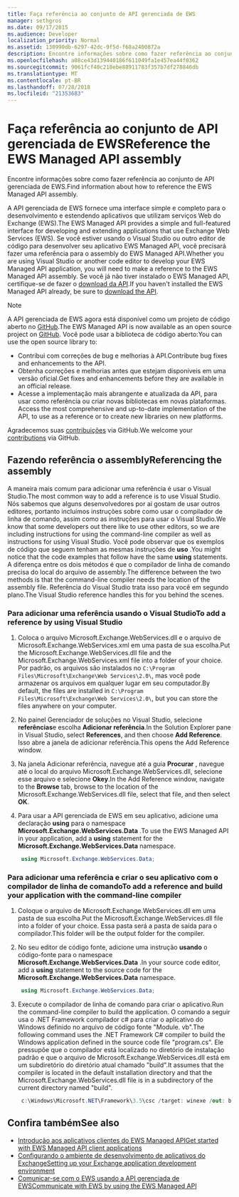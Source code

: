 ```yaml
---
title: Faça referência ao conjunto de API gerenciada de EWS
manager: sethgros
ms.date: 09/17/2015
ms.audience: Developer
localization_priority: Normal
ms.assetid: 130990db-6297-42dc-9f5d-f68a2400872a
description: Encontre informações sobre como fazer referência ao conjunto de API gerenciada de EWS.
ms.openlocfilehash: a08ce43d139440186f611049fa1e457ea44f0362
ms.sourcegitcommit: 9061fcf40c218ebe88911783f357b7df278846db
ms.translationtype: MT
ms.contentlocale: pt-BR
ms.lasthandoff: 07/28/2018
ms.locfileid: "21353683"
---
```

# <a name="reference-the-ews-managed-api-assembly"></a><span data-ttu-id="5b9b8-103">Faça referência ao conjunto de API gerenciada de EWS</span><span class="sxs-lookup"><span data-stu-id="5b9b8-103">Reference the EWS Managed API assembly</span></span>

<span data-ttu-id="5b9b8-104">Encontre informações sobre como fazer referência ao conjunto de API gerenciada de EWS.</span><span class="sxs-lookup"><span data-stu-id="5b9b8-104">Find information about how to reference the EWS Managed API assembly.</span></span>
  
<span data-ttu-id="5b9b8-105">A API gerenciada de EWS fornece uma interface simple e completo para o desenvolvimento e estendendo aplicativos que utilizam serviços Web do Exchange (EWS).</span><span class="sxs-lookup"><span data-stu-id="5b9b8-105">The EWS Managed API provides a simple and full-featured interface for developing and extending applications that use Exchange Web Services (EWS).</span></span> <span data-ttu-id="5b9b8-106">Se você estiver usando o Visual Studio ou outro editor de código para desenvolver seu aplicativo EWS Managed API, você precisará fazer uma referência para o assembly do EWS Managed API.</span><span class="sxs-lookup"><span data-stu-id="5b9b8-106">Whether you are using Visual Studio or another code editor to develop your EWS Managed API application, you will need to make a reference to the EWS Managed API assembly.</span></span> <span data-ttu-id="5b9b8-107">Se você já não tiver instalado o EWS Managed API, certifique-se de fazer o [download da API](http://aka.ms/ews-managed-api-readme).</span><span class="sxs-lookup"><span data-stu-id="5b9b8-107">If you haven't installed the EWS Managed API already, be sure to [download the API](http://aka.ms/ews-managed-api-readme).</span></span>
  
> [!NOTE]
> <span data-ttu-id="5b9b8-108">A API gerenciada de EWS agora está disponível como um projeto de código aberto no [GitHub](https://github.com/officedev/ews-managed-api).</span><span class="sxs-lookup"><span data-stu-id="5b9b8-108">The EWS Managed API is now available as an open source project on [GitHub](https://github.com/officedev/ews-managed-api).</span></span> <span data-ttu-id="5b9b8-109">Você pode usar a biblioteca de código aberto:</span><span class="sxs-lookup"><span data-stu-id="5b9b8-109">You can use the open source library to:</span></span> 
> - <span data-ttu-id="5b9b8-110">Contribui com correções de bug e melhorias à API.</span><span class="sxs-lookup"><span data-stu-id="5b9b8-110">Contribute bug fixes and enhancements to the API.</span></span> 
> - <span data-ttu-id="5b9b8-111">Obtenha correções e melhorias antes que estejam disponíveis em uma versão oficial.</span><span class="sxs-lookup"><span data-stu-id="5b9b8-111">Get fixes and enhancements before they are available in an official release.</span></span> 
> - <span data-ttu-id="5b9b8-112">Acesse a implementação mais abrangente e atualizada da API, para usar como referência ou criar novas bibliotecas em novas plataformas. </span><span class="sxs-lookup"><span data-stu-id="5b9b8-112">Access the most comprehensive and up-to-date implementation of the API, to use as a reference or to create new libraries on new platforms.</span></span>
> 
>  <span data-ttu-id="5b9b8-113">Agradecemos suas [contribuições](https://github.com/OfficeDev/ews-managed-api/blob/master/CONTRIBUTING.md) via GitHub.</span><span class="sxs-lookup"><span data-stu-id="5b9b8-113">We welcome your [contributions](https://github.com/OfficeDev/ews-managed-api/blob/master/CONTRIBUTING.md) via GitHub.</span></span> 
  
## <a name="referencing-the-assembly"></a><span data-ttu-id="5b9b8-114">Fazendo referência o assembly</span><span class="sxs-lookup"><span data-stu-id="5b9b8-114">Referencing the assembly</span></span>

<span data-ttu-id="5b9b8-115">A maneira mais comum para adicionar uma referência é usar o Visual Studio.</span><span class="sxs-lookup"><span data-stu-id="5b9b8-115">The most common way to add a reference is to use Visual Studio.</span></span> <span data-ttu-id="5b9b8-116">Nós sabemos que alguns desenvolvedores por aí gostam de usar outros editores, portanto incluímos instruções sobre como usar o compilador de linha de comando, assim como as instruções para usar o Visual Studio.</span><span class="sxs-lookup"><span data-stu-id="5b9b8-116">We know that some developers out there like to use other editors, so we are including instructions for using the command-line compiler as well as instructions for using Visual Studio.</span></span> <span data-ttu-id="5b9b8-117">Você pode observar que os exemplos de código que seguem tenham as mesmas instruções de **uso** .</span><span class="sxs-lookup"><span data-stu-id="5b9b8-117">You might notice that the code examples that follow have the same **using** statements.</span></span> <span data-ttu-id="5b9b8-118">A diferença entre os dois métodos é que o compilador de linha de comando precisa do local do arquivo de assembly.</span><span class="sxs-lookup"><span data-stu-id="5b9b8-118">The difference between the two methods is that the command-line compiler needs the location of the assembly file.</span></span> <span data-ttu-id="5b9b8-119">Referência do Visual Studio trata isso para você em segundo plano.</span><span class="sxs-lookup"><span data-stu-id="5b9b8-119">The Visual Studio reference handles this for you behind the scenes.</span></span> 
  
### <a name="to-add-a-reference-by-using-visual-studio"></a><span data-ttu-id="5b9b8-120">Para adicionar uma referência usando o Visual Studio</span><span class="sxs-lookup"><span data-stu-id="5b9b8-120">To add a reference by using Visual Studio</span></span>

1. <span data-ttu-id="5b9b8-121">Coloca o arquivo Microsoft.Exchange.WebServices.dll e o arquivo de Microsoft.Exchange.WebServices.xml em uma pasta de sua escolha.</span><span class="sxs-lookup"><span data-stu-id="5b9b8-121">Put the Microsoft.Exchange.WebServices.dll file and the Microsoft.Exchange.WebServices.xml file into a folder of your choice.</span></span> <span data-ttu-id="5b9b8-122">Por padrão, os arquivos são instalados no `C:\Program Files\Microsoft\Exchange\Web Services\2.0\`, mas você pode armazenar os arquivos em qualquer lugar em seu computador.</span><span class="sxs-lookup"><span data-stu-id="5b9b8-122">By default, the files are installed in  `C:\Program Files\Microsoft\Exchange\Web Services\2.0\`, but you can store the files anywhere on your computer.</span></span>
    
2. <span data-ttu-id="5b9b8-123">No painel Gerenciador de soluções no Visual Studio, selecione **referências**e escolha **Adicionar referência**.</span><span class="sxs-lookup"><span data-stu-id="5b9b8-123">In the Solution Explorer pane in Visual Studio, select **References**, and then choose **Add Reference**.</span></span> <span data-ttu-id="5b9b8-124">Isso abre a janela de adicionar referência.</span><span class="sxs-lookup"><span data-stu-id="5b9b8-124">This opens the Add Reference window.</span></span>
    
3. <span data-ttu-id="5b9b8-125">Na janela Adicionar referência, navegue até a guia **Procurar** , navegue até o local do arquivo Microsoft.Exchange.WebServices.dll, selecione esse arquivo e selecione **Okey**.</span><span class="sxs-lookup"><span data-stu-id="5b9b8-125">In the Add Reference window, navigate to the **Browse** tab, browse to the location of the Microsoft.Exchange.WebServices.dll file, select that file, and then select **OK**.</span></span> 
    
4. <span data-ttu-id="5b9b8-126">Para usar a API gerenciada de EWS em seu aplicativo, adicione uma declaração **using** para o namespace **Microsoft.Exchange.WebServices.Data** .</span><span class="sxs-lookup"><span data-stu-id="5b9b8-126">To use the EWS Managed API in your application, add a **using** statement for the **Microsoft.Exchange.WebServices.Data** namespace.</span></span> 
    
   ```cs
    using Microsoft.Exchange.WebServices.Data;
   ```

### <a name="to-add-a-reference-and-build-your-application-with-the-command-line-compiler"></a><span data-ttu-id="5b9b8-127">Para adicionar uma referência e criar o seu aplicativo com o compilador de linha de comando</span><span class="sxs-lookup"><span data-stu-id="5b9b8-127">To add a reference and build your application with the command-line compiler</span></span>

1. <span data-ttu-id="5b9b8-128">Coloque o arquivo de Microsoft.Exchange.WebServices.dll em uma pasta de sua escolha.</span><span class="sxs-lookup"><span data-stu-id="5b9b8-128">Put the Microsoft.Exchange.WebServices.dll file into a folder of your choice.</span></span> <span data-ttu-id="5b9b8-129">Essa pasta será a pasta de saída para o compilador.</span><span class="sxs-lookup"><span data-stu-id="5b9b8-129">This folder will be the output folder for the compiler.</span></span>
    
2. <span data-ttu-id="5b9b8-130">No seu editor de código fonte, adicione uma instrução **usando** o código-fonte para o namespace **Microsoft.Exchange.WebServices.Data** .</span><span class="sxs-lookup"><span data-stu-id="5b9b8-130">In your source code editor, add a **using** statement to the source code for the **Microsoft.Exchange.WebServices.Data** namespace.</span></span> 
    
   ```cs
    using Microsoft.Exchange.WebServices.Data;
   ```

3. <span data-ttu-id="5b9b8-131">Execute o compilador de linha de comando para criar o aplicativo.</span><span class="sxs-lookup"><span data-stu-id="5b9b8-131">Run the command-line compiler to build the application.</span></span> <span data-ttu-id="5b9b8-132">O comando a seguir usa o .NET Framework compilador c# para criar o aplicativo do Windows definido no arquivo de código fonte "Module. vb".</span><span class="sxs-lookup"><span data-stu-id="5b9b8-132">The following command uses the .NET Framework C# compiler to build the Windows application defined in the source code file "program.cs".</span></span> <span data-ttu-id="5b9b8-133">Ele pressupõe que o compilador está localizado no diretório de instalação padrão e que o arquivo de Microsoft.Exchange.WebServices.dll está em um subdiretório do diretório atual chamado "build".</span><span class="sxs-lookup"><span data-stu-id="5b9b8-133">It assumes that the compiler is located in the default installation directory and that the Microsoft.Exchange.WebServices.dll file is in a subdirectory of the current directory named "build".</span></span>
    
   ```cs
    c:\Windows\Microsoft.NET\Framework\3.5\csc /target: winexe /out: build\testApplication /reference: build\Microsoft.Exchange.WebServices.dll program.cs
   ```

## <a name="see-also"></a><span data-ttu-id="5b9b8-134">Confira também</span><span class="sxs-lookup"><span data-stu-id="5b9b8-134">See also</span></span>

- [<span data-ttu-id="5b9b8-135">Introdução aos aplicativos clientes do EWS Managed API</span><span class="sxs-lookup"><span data-stu-id="5b9b8-135">Get started with EWS Managed API client applications</span></span>](get-started-with-ews-managed-api-client-applications.md)    
- [<span data-ttu-id="5b9b8-136">Configurando o ambiente de desenvolvimento de aplicativos do Exchange</span><span class="sxs-lookup"><span data-stu-id="5b9b8-136">Setting up your Exchange application development environment</span></span>](setting-up-your-exchange-application-development-environment.md)   
- [<span data-ttu-id="5b9b8-137">Comunicar-se com o EWS usando a API gerenciada de EWS</span><span class="sxs-lookup"><span data-stu-id="5b9b8-137">Communicate with EWS by using the EWS Managed API</span></span>](how-to-communicate-with-ews-by-using-the-ews-managed-api.md)
    

